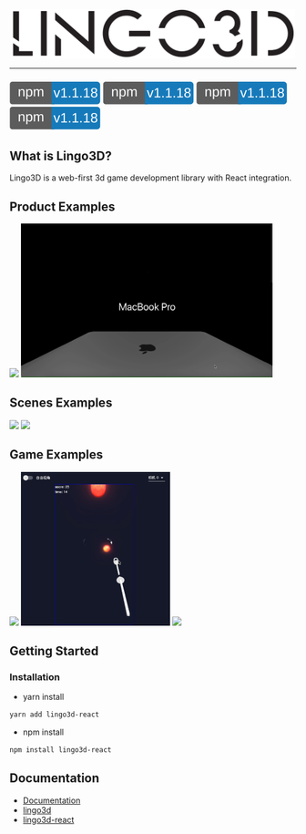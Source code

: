 <div align="center">
  <img width="500px" src="https://github.com/Hubert-HuJianhua/lingo3d-dev/blob/main/image/LINGO3Dlogo.png"/>
</div>


---
### [![npm][npm-image]][npm-url]   [![npm][npm-image]][npm-url]    [![npm][npm-image]][npm-url]   [![npm][npm-image]][npm-url]
[npm-image]: https://github.com/Hubert-HuJianhua/lingo3d-dev/blob/main/image/npm.svg
[npm-url]: https://www.npmjs.com/package/lingo3d-react


## What is Lingo3D?
Lingo3D is a web-first 3d game development library with React integration.
## Product Examples
<img src="https://github.com/Hubert-HuJianhua/lingo3d-dev/blob/main/image/applewatch.gif" height="270px">  <img src="https://github.com/Hubert-HuJianhua/lingo3d-dev/blob/main/image/macbook.gif" height="270px">

## Scenes Examples 
<img src="https://github.com/Hubert-HuJianhua/lingo3d-dev/blob/main/image/pingpong.gif" height="240px">  <img src="https://github.com/Hubert-HuJianhua/lingo3d-dev/blob/main/image/fairytale.gif" height="240px"> 


## Game Examples
<img src="https://github.com/Hubert-HuJianhua/lingo3d-dev/blob/main/image/universe.gif" height="270px">  <img src="https://github.com/Hubert-HuJianhua/lingo3d-dev/blob/main/image/shotting.gif" height="270px">  <img src="https://github.com/Hubert-HuJianhua/lingo3d-dev/blob/main/image/gun.gif" height="270px">



## Getting Started

### Installation

- yarn install

```bash
yarn add lingo3d-react
```
- npm install
```bash
npm install lingo3d-react
```

## Documentation
- [Documentation](https://www.lingo3d.com/documentation/)
- [lingo3d](https://www.npmjs.com/package/lingo3d)
- [lingo3d-react](https://www.npmjs.com/package/lingo3d-react)